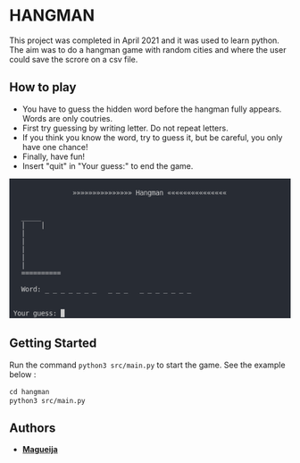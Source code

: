# HANGMAN

This project was completed in April 2021 and it was used to learn python. The aim was to do a hangman game with random cities and where the user could save the scrore on a csv file.


## How to play

- You have to guess the hidden word before the hangman fully appears. Words are only coutries.
- First try guessing by writing letter. Do not repeat letters.
- If you think you know the word, try to guess it, but be careful, you only have one chance!
- Finally, have fun!
- Insert "quit" in "Your guess:" to end the game.

<img alt="Hangman Preview" height="250em" src="https://github.com/Magueija/hangman/blob/main/images/hangman_preview.png?raw=true" />

## Getting Started

Run the command `python3 src/main.py` to start the game. See the example below :
```
cd hangman
python3 src/main.py
```

## Authors

  - **[Magueija](https://github.com/Magueija)**

